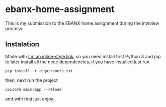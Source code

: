 # ebanx-home-assignment

This is my submission to the EBANX home assignment during the inteview process.

## Instalation

Made with [I'm an inline-style link](https://fastapi.tiangolo.com/), so you need install first Python 3 and pip to later install all the nece dependencies, if you have installed just run
```
pip install -r requiremets.txt
```
then, next run the project

```
uvicorn main:app --reload
```
and with that just enjoy.
